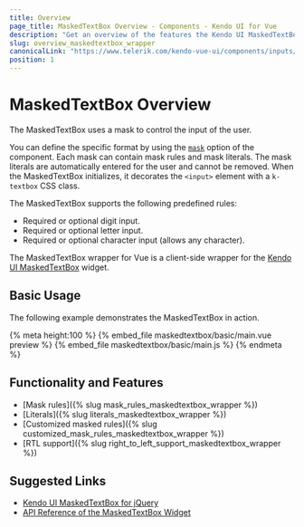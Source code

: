 ```yaml
---
title: Overview
page_title: MaskedTextBox Overview - Components - Kendo UI for Vue
description: "Get an overview of the features the Kendo UI MaskedTextBox wrapper for Vue delivers and use the component in Vue projects."
slug: overview_maskedtextbox_wrapper
canonicalLink: "https://www.telerik.com/kendo-vue-ui/components/inputs/maskedtextbox/"
position: 1
---
```


<div><WrapperBanner link="/kendo-vue-ui/components/inputs/maskedtextbox"></WrapperBanner></div>    

# MaskedTextBox Overview

The MaskedTextBox uses a mask to control the input of the user.

You can define the specific format by using the [`mask`](https://docs.telerik.com/kendo-ui/api/javascript/ui/maskedtextbox#configuration-mask) option of the component. Each mask can contain mask rules and mask literals. The mask literals are automatically entered for the user and cannot be removed. When the MaskedTextBox initializes, it decorates the `<input>` element with a `k-textbox` CSS class.

The MaskedTextBox supports the following predefined rules:
- Required or optional digit input.
- Required or optional letter input.
- Required or optional character input (allows any character).

The MaskedTextBox wrapper for Vue is a client-side wrapper for the [Kendo UI MaskedTextBox](https://docs.telerik.com/kendo-ui/api/javascript/ui/maskedtextbox) widget.

<div data-component="StartFreeTrialSection"></div>

## Basic Usage

The following example demonstrates the MaskedTextBox in action.

{% meta height:100 %}
{% embed_file maskedtextbox/basic/main.vue preview %}
{% embed_file maskedtextbox/basic/main.js %}
{% endmeta %}

## Functionality and Features

* [Mask rules]({% slug mask_rules_maskedtextbox_wrapper %})
* [Literals]({% slug literals_maskedtextbox_wrapper %})
* [Customized masked rules]({% slug customized_mask_rules_maskedtextbox_wrapper %})
* [RTL support]({% slug right_to_left_support_maskedtextbox_wrapper %})

## Suggested Links

* [Kendo UI MaskedTextBox for jQuery](https://docs.telerik.com/kendo-ui/controls/editors/maskedtextbox/overview)
* [API Reference of the MaskedTextBox Widget](https://docs.telerik.com/kendo-ui/api/javascript/ui/maskedtextbox)
